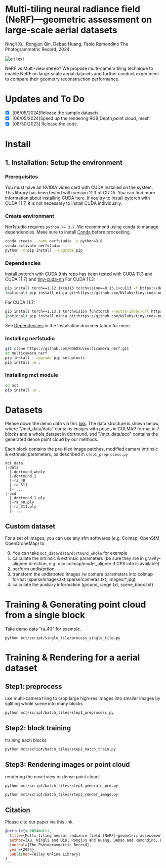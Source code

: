 # Multi-tiling neural radiance field (NeRF)—geometric assessment on large-scale aerial datasets 
Ningli Xu, Rongjun Qin, Debao Huang, Fabio Remondino
The Photogrammetric Record, 2024  

![alt text](comparison.png "Comparison between ours and SOTA MVS methods")

NeRF vs Multi-view stereo? We propose multi-camera tiling technique to enable NeRF on large-scale aerial datasets and further conduct experiment to compare their geometry reconstruction performance.

# Updates and To Do 
- [x] [06/05/2024]Release the sample datasets   
- [x] [06/05/2024]Speed up the rendering RGB,Depth,point cloud, mesh  
- [x] [08/30/2023] Release the code.  

# Install

## 1. Installation: Setup the environment
### Prerequisites
You must have an NVIDIA video card with CUDA installed on the system. This library has been tested with version 11.3 of CUDA. You can find more information about installing CUDA [here](https://docs.nvidia.com/cuda/cuda-quick-start-guide/index.html).
If you try to install pytorch with CUDA 11.7, it is not necessary to install CUDA individually.
### Create environment
Nerfstudio requires `python >= 3.7`. We recommend using conda to manage dependencies. Make sure to install [Conda](https://docs.conda.io/en/latest/miniconda.html) before proceeding.
```bash
conda create --name nerfstudio -y python=3.8
conda activate nerfstudio
python -m pip install --upgrade pip
```
### Dependencies
Install pytorch with CUDA (this repo has been tested with CUDA 11.3 and CUDA 11.7) and [tiny-cuda-nn](https://github.com/NVlabs/tiny-cuda-nn)
For CUDA 11.3:
```bash
pip install torch==1.12.1+cu113 torchvision==0.13.1+cu113 -f https://download.pytorch.org/whl/torch_stable.html
(optional) pip install ninja git+https://github.com/NVlabs/tiny-cuda-nn/#subdirectory=bindings/torch
```
For CUDA 11.7:
```bash
pip install torch==1.13.1 torchvision functorch --extra-index-url https://download.pytorch.org/whl/cu117
(optional) pip install ninja git+https://github.com/NVlabs/tiny-cuda-nn/#subdirectory=bindings/torch
```
See [Dependencies](https://github.com/nerfstudio-project/nerfstudio/blob/main/docs/quickstart/installation.md#dependencies)
in the Installation documentation for more.
### Installing nerfstudio
```bash
git clone https://github.com/GDAOSU/multicamera_nerf.git
cd multicamera_nerf
pip install --upgrade pip setuptools
pip install -e .
```
### Installing mct module
```bash
cd mct
pip install -e .
```
# Datasets
Please down the demo data via this [link](https://buckeyemailosu-my.sharepoint.com/:u:/g/personal/xu_3961_buckeyemail_osu_edu/EQPWDZYSurRKj2pNDYfvdjAB-_lTkBTkGFbmEZJj66iprQ?e=KhaxWc). The data structure is shown below, where "/mct_data/data" contains images with poses in COLMAP format in 7 blocks and a whole dataset in dortmund, and "/mct_data/pcd" contains the generated dense point cloud by our methods.

Each block contains the pre-tiled image patches, modified camera intrinsic & extrinsic parameters, as described in `step1_preprocess.py`
```
mct_data
|-data
  |-dortmund_whole
  |-dortmund_1
  |-ra_40
  |-ra_311
  |- ...
|-pcd
  |-dortmund_1.ply
  |-ra_40.ply
  |-ra_311.ply
  |- ...
```

## Custom dataset
For a set of images, you can use any sfm softwares (e.g. Colmap, OpenSfM, OpenDroneMap) to 

0. You can take `mct_data/data/dortmund_whole` for example
1. calculate the intrinsic & extrinsic parameters (be sure they are in gravity-aligned direction, e.g. use colmap/model_aligner if GPS info is available)
2. perform undistortion
3. transform the undistroted images /w camera parameters into colmap format (sparse/images.txt,sparse/cameras.txt, images/*.jpg)
4. calculate the auxliary information (ground_range.txt, scene_bbox.txt)

# Training & Generating point cloud from a single block
Take demo data "ra_40" for example.
```
python mct/script/single_tile/process_single_tile.py
```


# Training & Rendering for a aerial dataset
## Step1: preprocess   
use multi-camera tiling to crop large high-res images into smaller images by spliting whole scene into many blocks  
```bash
python mct/script/batch_tiles/step1_preprocess.py
```

## Step2: block training  
training each blocks  
```bash
python mct/script/batch_tiles/step2_batch_train.py
```

## Step3: Rendering images or point cloud  
rendering the novel view or dense point cloud   
```bash
python mct/script/batch_tiles/step3_generate_pcd.py  
```
```bash
python mct/script/batch_tiles/step3_render_image.py  
```

## Citation
Please cite our paper via this link.
```bibtex
@article{xu2024multi,
  title={Multi-tiling neural radiance field (NeRF)—geometric assessment on large-scale aerial datasets},
  author={Xu, Ningli and Qin, Rongjun and Huang, Debao and Remondino, Fabio},
  journal={The Photogrammetric Record},
  year={2024},
  publisher={Wiley Online Library}
}
'''
